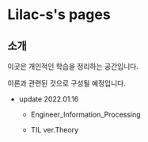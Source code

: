 # Lilac-s's pages



## 소개

이곳은 개인적인 학습을 정리하는 공간입니다.

이론과 관련된 것으로 구성될 예정입니다.



- update 2022.01.16

  - Engineer_Information_Processing

  - TIL ver.Theory


